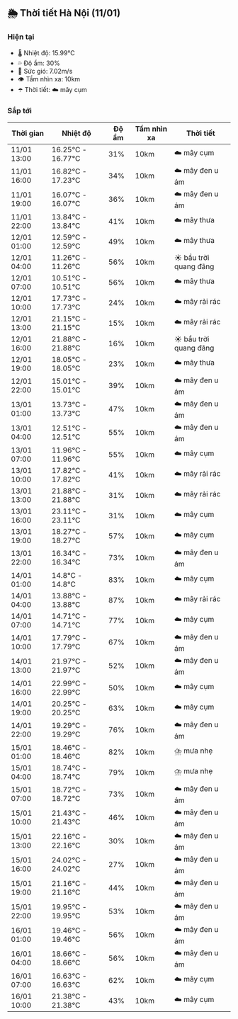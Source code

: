 ## 🌦️ Thời tiết Hà Nội (11/01)

### Hiện tại

- 🌡️ Nhiệt độ: 15.99℃
- 💦 Độ ẩm: 30%
- 💨 Sức gió: 7.02m/s
- 👁️ Tầm nhìn xa: 10km
- ☂️ Thời tiết: ☁️ mây cụm

### Sắp tới

| Thời gian | Nhiệt độ | Độ ẩm | Tầm nhìn xa | Thời tiết |
| --- | --- | --- | --- | --- |
| 11/01 13:00 | 16.25℃ - 16.77℃ | 31% | 10km | ☁️ mây cụm |
| 11/01 16:00 | 16.82℃ - 17.23℃ | 34% | 10km | ☁️ mây đen u ám |
| 11/01 19:00 | 16.07℃ - 16.07℃ | 36% | 10km | ☁️ mây đen u ám |
| 11/01 22:00 | 13.84℃ - 13.84℃ | 41% | 10km | ☁️ mây thưa |
| 12/01 01:00 | 12.59℃ - 12.59℃ | 49% | 10km | ☁️ mây thưa |
| 12/01 04:00 | 11.26℃ - 11.26℃ | 56% | 10km | ☀️ bầu trời quang đãng |
| 12/01 07:00 | 10.51℃ - 10.51℃ | 56% | 10km | ☁️ mây thưa |
| 12/01 10:00 | 17.73℃ - 17.73℃ | 24% | 10km | ☁️ mây rải rác |
| 12/01 13:00 | 21.15℃ - 21.15℃ | 15% | 10km | ☁️ mây rải rác |
| 12/01 16:00 | 21.88℃ - 21.88℃ | 16% | 10km | ☀️ bầu trời quang đãng |
| 12/01 19:00 | 18.05℃ - 18.05℃ | 23% | 10km | ☁️ mây thưa |
| 12/01 22:00 | 15.01℃ - 15.01℃ | 39% | 10km | ☁️ mây đen u ám |
| 13/01 01:00 | 13.73℃ - 13.73℃ | 47% | 10km | ☁️ mây đen u ám |
| 13/01 04:00 | 12.51℃ - 12.51℃ | 55% | 10km | ☁️ mây đen u ám |
| 13/01 07:00 | 11.96℃ - 11.96℃ | 55% | 10km | ☁️ mây cụm |
| 13/01 10:00 | 17.82℃ - 17.82℃ | 41% | 10km | ☁️ mây rải rác |
| 13/01 13:00 | 21.88℃ - 21.88℃ | 31% | 10km | ☁️ mây rải rác |
| 13/01 16:00 | 23.11℃ - 23.11℃ | 31% | 10km | ☁️ mây cụm |
| 13/01 19:00 | 18.27℃ - 18.27℃ | 57% | 10km | ☁️ mây cụm |
| 13/01 22:00 | 16.34℃ - 16.34℃ | 73% | 10km | ☁️ mây đen u ám |
| 14/01 01:00 | 14.8℃ - 14.8℃ | 83% | 10km | ☁️ mây cụm |
| 14/01 04:00 | 13.88℃ - 13.88℃ | 87% | 10km | ☁️ mây rải rác |
| 14/01 07:00 | 14.71℃ - 14.71℃ | 77% | 10km | ☁️ mây cụm |
| 14/01 10:00 | 17.79℃ - 17.79℃ | 67% | 10km | ☁️ mây đen u ám |
| 14/01 13:00 | 21.97℃ - 21.97℃ | 52% | 10km | ☁️ mây đen u ám |
| 14/01 16:00 | 22.99℃ - 22.99℃ | 50% | 10km | ☁️ mây cụm |
| 14/01 19:00 | 20.25℃ - 20.25℃ | 63% | 10km | ☁️ mây cụm |
| 14/01 22:00 | 19.29℃ - 19.29℃ | 76% | 10km | ☁️ mây đen u ám |
| 15/01 01:00 | 18.46℃ - 18.46℃ | 82% | 10km | ⛈️ mưa nhẹ |
| 15/01 04:00 | 18.74℃ - 18.74℃ | 79% | 10km | ⛈️ mưa nhẹ |
| 15/01 07:00 | 18.72℃ - 18.72℃ | 73% | 10km | ☁️ mây đen u ám |
| 15/01 10:00 | 21.43℃ - 21.43℃ | 46% | 10km | ☁️ mây đen u ám |
| 15/01 13:00 | 22.16℃ - 22.16℃ | 30% | 10km | ☁️ mây đen u ám |
| 15/01 16:00 | 24.02℃ - 24.02℃ | 27% | 10km | ☁️ mây đen u ám |
| 15/01 19:00 | 21.16℃ - 21.16℃ | 44% | 10km | ☁️ mây đen u ám |
| 15/01 22:00 | 19.95℃ - 19.95℃ | 53% | 10km | ☁️ mây đen u ám |
| 16/01 01:00 | 19.46℃ - 19.46℃ | 56% | 10km | ☁️ mây đen u ám |
| 16/01 04:00 | 18.66℃ - 18.66℃ | 56% | 10km | ☁️ mây đen u ám |
| 16/01 07:00 | 16.63℃ - 16.63℃ | 62% | 10km | ☁️ mây cụm |
| 16/01 10:00 | 21.38℃ - 21.38℃ | 43% | 10km | ☁️ mây cụm |
